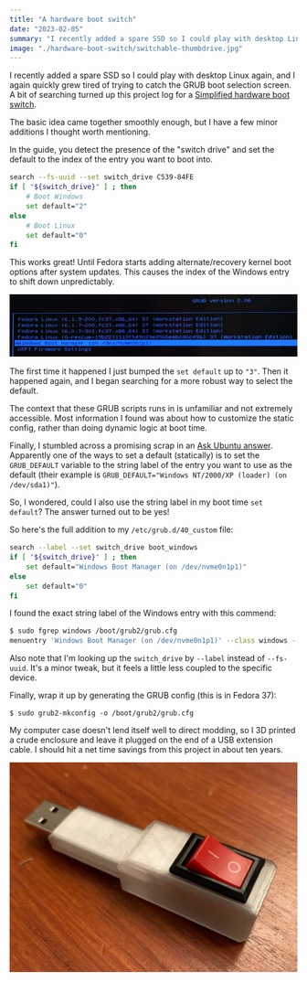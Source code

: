 ```yaml
---
title: "A hardware boot switch"
date: "2023-02-05"
summary: "I recently added a spare SSD so I could play with desktop Linux again, and I again quickly grew tired of trying to catch the GRUB boot selection screen. So I made a thing."
image: "./hardware-boot-switch/switchable-thumbdrive.jpg"
---
```


I recently added a spare SSD so I could play with desktop Linux again, and I again quickly grew tired of trying to catch the GRUB boot selection screen. A bit of searching turned up this project log for a [Simplified hardware boot switch](https://hackaday.io/project/179539-hardware-boot-selection-switch/log/196047-simplified-hardware-boot-switch).

The basic idea came together smoothly enough, but I have a few minor additions I thought worth mentioning.

<!-- more -->

In the guide, you detect the presence of the "switch drive" and set the default to the index of the entry you want to boot into.

```sh
search --fs-uuid --set switch_drive C539-84FE
if [ "${switch_drive}" ] ; then
    # Boot Windows
    set default="2"
else
    # Boot Linux
    set default="0"
fi
```

This works great! Until Fedora starts adding alternate/recovery kernel boot options after system updates. This causes the index of the Windows entry to shift down unpredictably.

![A GRUB boot selection screen showing four Fedora entries (mostly differing only by kernel  version) and a Windows option.](./hardware-boot-switch/grub-boot-screen.jpg)

The first time it happened I just bumped the `set default` up to `"3"`. Then it happened again, and I began searching for a more robust way to select the default.

The context that these GRUB scripts runs in is unfamiliar and not extremely accessible. Most information I found was about how to customize the static config, rather than doing dynamic logic at boot time.

Finally, I stumbled across a promising scrap in an [Ask Ubuntu answer](https://askubuntu.com/a/82965). Apparently one of the ways to set a default (statically) is to set the `GRUB_DEFAULT` variable to the string label of the entry you want to use as the default (their example is `GRUB_DEFAULT="Windows NT/2000/XP (loader) (on /dev/sda1)"`).

So, I wondered, could I also use the string label in my boot time `set default`? The answer turned out to be yes!

So here's the full addition to my `/etc/grub.d/40_custom` file:

```sh
search --label --set switch_drive boot_windows
if [ "${switch_drive}" ] ; then
    set default="Windows Boot Manager (on /dev/nvme0n1p1)"
else
    set default="0"
fi
```

I found the exact string label of the Windows entry with this commend:

```sh
$ sudo fgrep windows /boot/grub2/grub.cfg
menuentry 'Windows Boot Manager (on /dev/nvme0n1p1)' --class windows --class os $menuentry_id_option 'osprober-efi-CE17-A4E0' {
```

Also note that I'm looking up the `switch_drive` by `--label` instead of `--fs-uuid`. It's a minor tweak, but it feels a little less coupled to the specific device.

Finally, wrap it up by generating the GRUB config (this is in Fedora 37):

```
$ sudo grub2-mkconfig -o /boot/grub2/grub.cfg
```

My computer case doesn't lend itself well to direct modding, so I 3D printed a crude enclosure and leave it plugged on the end of a USB extension cable. I should hit a net time savings from this project in about ten years.

![A picture of a thumbdrive in a 3D printed enclosure with an on/off switch on top.](./hardware-boot-switch/switchable-thumbdrive.jpg)
